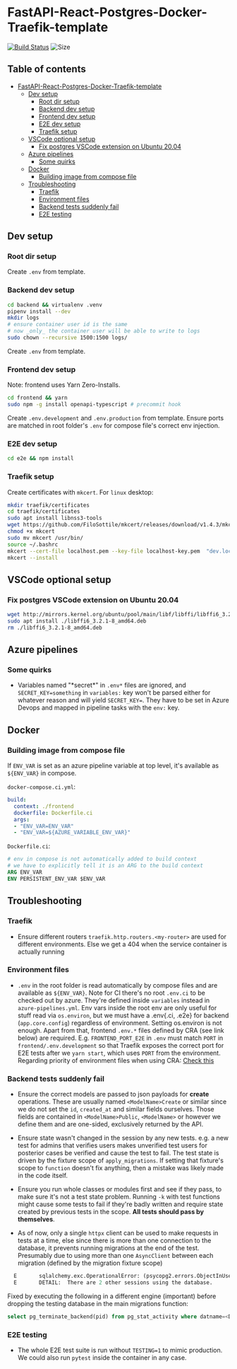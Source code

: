 # FastAPI-React-Postgres-Docker-Traefik-template

[![Build Status](https://dev.azure.com/danicc097/devops-tests/_apis/build/status/danicc097.FastAPI-React-Postgres-Docker-Traefik-template?branchName=dev)](https://dev.azure.com/danicc097/devops-tests/_build/latest?definitionId=5&branchName=dev) ![Size](https://github-size-badge.herokuapp.com/danicc097/FastAPI-React-Postgres-Docker-Traefik-template.svg)

## Table of contents  <!-- omit in toc -->

- [FastAPI-React-Postgres-Docker-Traefik-template](#fastapi-react-postgres-docker-traefik-template)
  - [Dev setup](#dev-setup)
    - [Root dir setup](#root-dir-setup)
    - [Backend dev setup](#backend-dev-setup)
    - [Frontend dev setup](#frontend-dev-setup)
    - [E2E dev setup](#e2e-dev-setup)
    - [Traefik setup](#traefik-setup)
  - [VSCode optional setup](#vscode-optional-setup)
    - [Fix postgres VSCode extension on Ubuntu 20.04](#fix-postgres-vscode-extension-on-ubuntu-2004)
  - [Azure pipelines](#azure-pipelines)
    - [Some quirks](#some-quirks)
  - [Docker](#docker)
    - [Building image from compose file](#building-image-from-compose-file)
  - [Troubleshooting](#troubleshooting)
    - [Traefik](#traefik)
    - [Environment files](#environment-files)
    - [Backend tests suddenly fail](#backend-tests-suddenly-fail)
    - [E2E testing](#e2e-testing)

## Dev setup

### Root dir setup

Create ``.env`` from template.

### Backend dev setup

```bash
cd backend && virtualenv .venv
pipenv install --dev
mkdir logs
# ensure container user id is the same
# now _only_ the container user will be able to write to logs
sudo chown --recursive 1500:1500 logs/
```

Create ``.env`` from template.

### Frontend dev setup

Note: frontend uses Yarn Zero-Installs.

```bash
cd frontend && yarn
sudo npm -g install openapi-typescript # precommit hook
```

Create ``.env.development`` and ``.env.production`` from template. Ensure ports are matched in root folder's ``.env`` for compose file's correct env injection.

### E2E dev setup

```bash
cd e2e && npm install
```

### Traefik setup

Create certificates with ``mkcert``. For ``linux`` desktop:

```bash
mkdir traefik/certificates
cd traefik/certificates
sudo apt install libnss3-tools
wget https://github.com/FiloSottile/mkcert/releases/download/v1.4.3/mkcert-v1.4.3-linux-amd64 -O mkcert
chmod +x mkcert
sudo mv mkcert /usr/bin/
source ~/.bashrc
mkcert --cert-file localhost.pem --key-file localhost-key.pem  "dev.localhost" "*.dev.localhost" "prod.localhost" "*.prod.localhost" "testing.localhost" "*.testing.localhost" "wiki.localhost"
mkcert --install
```

## VSCode optional setup

### Fix postgres VSCode extension on Ubuntu 20.04

```bash
wget http://mirrors.kernel.org/ubuntu/pool/main/libf/libffi/libffi6_3.2.1-8_amd64.deb
sudo apt install ./libffi6_3.2.1-8_amd64.deb
rm ./libffi6_3.2.1-8_amd64.deb

```

## Azure pipelines

### Some quirks

- Variables named "\*secret\*" in ``.env*`` files are ignored, and ``SECRET_KEY=something`` in ``variables:`` key won't be parsed either for whatever reason and will yield ``SECRET_KEY=``. They have to be set in Azure Devops and mapped in pipeline tasks with the ``env:`` key.

## Docker

### Building image from compose file

If ``ENV_VAR`` is set as an azure pipeline variable at top level, it's available as ``${ENV_VAR}`` in compose.

``docker-compose.ci.yml``:

```yaml
build:
  context: ./frontend
  dockerfile: Dockerfile.ci
  args:
  - "ENV_VAR=ENV_VAR"
  - "ENV_VAR=${AZURE_VARIABLE_ENV_VAR}"
```

``Dockerfile.ci``:

```dockerfile
# env in compose is not automatically added to build context
# we have to explicitly tell it is an ARG to the build context
ARG ENV_VAR
ENV PERSISTENT_ENV_VAR $ENV_VAR
```

## Troubleshooting

### Traefik

- Ensure different routers ``traefik.http.routers.<my-router>`` are used for different environments. Else we get a 404 when the service container is actually running

### Environment files

- ``.env`` in the root folder is read automatically by compose files and are available as ``${ENV_VAR}``. Note for CI there's no root ``.env.ci`` to be checked out by azure. They're defined inside ``variables`` instead in ``azure-pipelines.yml``.
  Env vars inside the root env are only useful for stuff read via ``os.environ``, but we must have a .env{.ci, .e2e} for backend (``app.core.config``) regardless of environment. Setting os.environ is not enough.
  Apart from that, frontend ``.env.*`` files defined by CRA (see link below) are required.
  E.g. ``FRONTEND_PORT_E2E`` in ``.env`` must match ``PORT`` in ``frontend/.env.development`` so that Traefik exposes the correct port for E2E tests after we ``yarn start``, which uses ``PORT`` from the environment. Regarding priority of environment files when using CRA: [Check this](https://create-react-app.dev/docs/adding-custom-environment-variables#adding-development-environment-variables-in-env)

### Backend tests suddenly fail

- Ensure the correct models are passed to json payloads for **create** operations. These are usually named ``<ModelName>Create`` or similar since we do not set the ``id``, ``created_at`` and similar fields ourselves. Those fields are contained in ``<ModelName>Public``, ``<ModelName>`` or however we define them and are one-sided, exclusively returned by the API.

- Ensure state wasn't changed in the session by any new tests. e.g. a new test for admins that verifies users makes unverified test users for posterior cases be verified and cause the test to fail. The test state is driven by the fixture scope of ``apply_migrations``. If setting that fixture's scope to ``function`` doesn't fix anything, then a mistake was likely made in the code itself.

- Ensure you run whole classes or modules first and see if they pass, to make sure it's not a test state problem. Running ``-k`` with test functions might cause some tests to fail if they're badly written and require state created by previous tests in the scope. **All tests should pass by themselves**.

- As of now, only a single ``httpx`` client can be used to make requests in tests at a time, else since there is more than one connection to the database, it prevents running migrations at the end of the test. Presumably due to using more than one ``AsyncClient`` between each migration (defined by the migration fixture scope)

```python
  E       sqlalchemy.exc.OperationalError: (psycopg2.errors.ObjectInUse) database "postgres_test" is being accessed by other users
  E       DETAIL:  There are 2 other sessions using the database.
```

Fixed by executing the following in a different engine (important) before dropping the testing database in the main migrations function:

```sql
select pg_terminate_backend(pid) from pg_stat_activity where datname=<DATABASE_NAME>;
```

### E2E testing

- The whole E2E test suite is run without ``TESTING=1`` to mimic production. We could also run ``pytest`` inside the container in any case.
